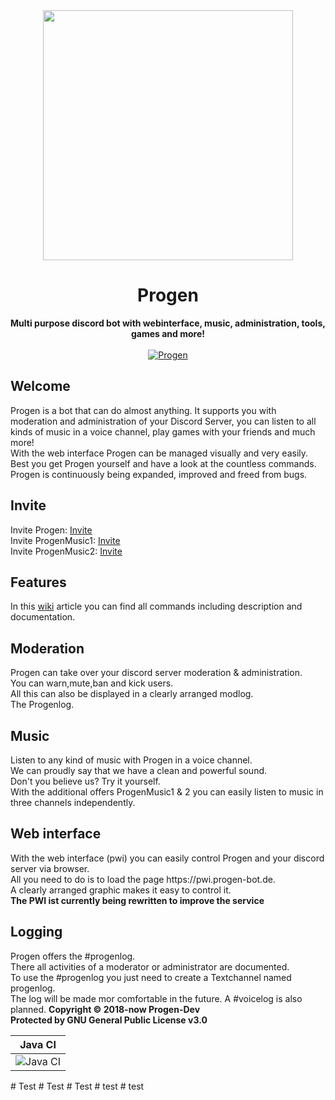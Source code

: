 <div align="center">
<img src="https://github.com/Progen-Dev/Progen-Graphics/blob/master/logo_round.446a0937.png" height="400"/>
 <h1>Progen</h1>
 <strong>Multi purpose discord bot with webinterface, music, administration, tools, games and more!</strong>
 <br><br>
 <a href="https://top.gg/bot/495293590503817237" >
  <img src="https://top.gg/api/widget/495293590503817237.svg" alt="Progen" />
</a>
</div> 
<h2>Welcome</h2>
Progen is a bot that can do almost anything. It supports you with moderation and administration of your Discord Server, you can listen to all kinds of music in a voice channel, play games with your friends and much more! 
<br>With the web interface Progen can be managed visually and very easily.
<br>Best you get Progen yourself and have a look at the countless commands. Progen is continuously being expanded, improved and freed from bugs.
<h2>Invite</h2>
Invite Progen: <a href="https://discord.com/oauth2/authorize?client_id=495293590503817237&scope=bot&permissions=8">Invite</a>
<br>
Invite ProgenMusic1: <a href="https://discord.com/oauth2/authorize?client_id=662647209929605126&scope=bot&permissions=3145728">Invite</a>
<br>
Invite ProgenMusic2: <a href="https://discord.com/oauth2/authorize?client_id=662647378385305620&scope=bot&permissions=3145728">Invite</a>
<h2>Features</h2>
In this <a href="">wiki</a> article you can find all commands including description and documentation.
<h2>Moderation</h2>
Progen can take over your discord server moderation & administration. <br>
You can warn,mute,ban and kick users. <br>
All this can also be displayed in a clearly arranged modlog. <br>
The Progenlog.
<h2>Music</h2>
Listen to any kind of music with Progen in a voice channel. <br>
We can proudly say that we have a clean and powerful sound. <br>
Don't you believe us? Try it yourself. <br>
With the additional offers ProgenMusic1 & 2 you can easily listen to music in three channels independently. 
<h2>Web interface</h2>
With the web interface (pwi) you can easily control Progen and your discord server via browser.<br>
All you need to do is to load the page https://pwi.progen-bot.de.<br>
A clearly arranged graphic makes it easy to control it.<br>
<strong>The PWI ist currently being rewritten to improve the service</strong>
<h2>Logging</h2>
Progen offers the #progenlog.<br>
There all activities of a moderator or administrator are documented. <br>
To use the #progenlog you just need to create a Textchannel named progenlog. <br>
The log will be made mor comfortable in the future. A #voicelog is also planned.
<strong>
 Copyright © 2018-now Progen-Dev
 <br>
 Protected by GNU General Public License v3.0
</strong>
  
|   Java CI    |
|-------       |
|![Java CI](https://github.com/Progen-Dev/Progen/workflows/Java%20CI/badge.svg?branch=master&event=push)       |

#   T e s t  
 #   T e s t  
 #   T e s t  
 #   t e s t  
 #   t e s t  
 